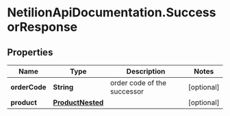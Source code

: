 # NetilionApiDocumentation.SuccessorResponse

## Properties
Name | Type | Description | Notes
------------ | ------------- | ------------- | -------------
**orderCode** | **String** | order code of the successor | [optional] 
**product** | [**ProductNested**](ProductNested.md) |  | [optional] 


